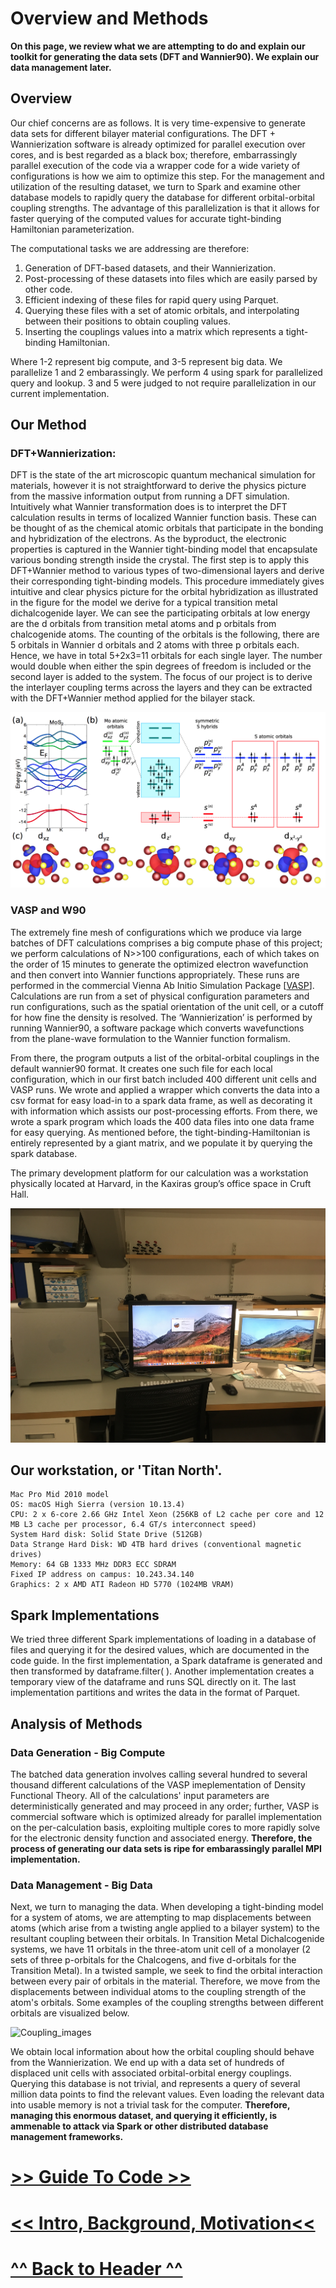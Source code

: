 
# Overview and Methods

**On this page, we review what we are attempting to do and explain our toolkit for generating the data sets (DFT and Wannier90). We explain our data management later.**

## Overview
Our chief concerns are as follows. It is very time-expensive to generate data sets for different bilayer material configurations. The DFT + Wannierization software is already optimized for parallel execution over cores, and is best regarded as a black box; therefore, embarrassingly parallel execution of the code via a wrapper code for a wide variety of configurations is how we aim to optimize this step. For the management and utilization of the resulting dataset, we turn to Spark and examine other database models to rapidly query the database for different orbital-orbital coupling strengths. The advantage of this parallelization is that it allows for faster querying of the computed values for accurate tight-binding Hamiltonian parameterization.

The computational tasks we are addressing are therefore:

1. Generation of DFT-based datasets, and their Wannierization.
2. Post-processing of these datasets into files which are easily parsed by other code.
3. Efficient indexing of these files for rapid query using Parquet.
4. Querying these files with a set of atomic orbitals, and interpolating between their positions to obtain coupling values.
5. Inserting the couplings values into a matrix which represents a tight-binding Hamiltonian.

Where 1-2 represent big compute, and 3-5 represent big data. We parallelize 1 and 2 embarassingly. We perform 4 using spark for parallelized query and lookup. 3 and 5 were judged to not require parallelization in our current implementation.


## Our Method

### DFT+Wannierization:
DFT is the state of the art microscopic quantum mechanical simulation for materials, however it is not straightforward to derive the physics picture from the massive information output from running a DFT simulation. Intuitively what Wannier transformation does is to interpret the DFT calculation results in terms of localized Wannier function basis. These can be thought of as the chemical atomic orbitals that participate in the bonding and hybridization of the electrons. As the byproduct, the electronic properties is captured in the Wannier tight-binding model that encapsulate various bonding strength inside the crystal. The first step is to apply this DFT+Wannier method to various types of two-dimensional layers and derive their corresponding tight-binding models. This procedure immediately gives intuitive and clear physics picture for the orbital hybridization as illustrated in the figure for the model we derive for a typical transition metal dichalcogenide layer. We can see the participating orbitals at low energy are the d orbitals from transition metal atoms and p orbitals from chalcogenide atoms. The counting of the orbitals is the following, there are 5 orbitals in Wannier d orbitals and 2 atoms with three p orbitals each. Hence, we have in total 5+2x3=11 orbitals for each single layer. The number would double when either the spin degrees of freedom is included or the second layer is added to the system. The focus of our project is to derive the interlayer coupling terms across the layers and they can be extracted with the DFT+Wannier method applied for the bilayer stack.


![Wannierization](figures/wannierization.png)

### VASP and W90
The extremely fine mesh of configurations which we produce via large batches of DFT calculations comprises a big compute phase of this project; we perform calculations of N>>100 configurations, each of which takes on the order of 15 minutes to generate the optimized electron wavefunction and then convert into Wannier functions appropriately. These runs are performed in the commercial Vienna Ab Initio Simulation Package \[[VASP](https://www.vasp.at/)\]. Calculations are run from a set of physical configuration parameters and run configurations, such as the spatial orientation of the unit cell, or a cutoff for how fine the density is resolved. The ‘Wannierization’ is performed by running Wannier90, a software package which converts wavefunctions from the plane-wave formulation to the Wannier function formalism.  



From there, the program outputs a list of the orbital-orbital couplings in the default wannier90 format. It creates one such file for each local configuration, which in our first batch included 400 different unit cells and VASP runs. We wrote and applied a wrapper which converts the data into a csv format for easy load-in to a spark data frame, as well as decorating it with information which assists our post-processing efforts. From there, we wrote a spark program which loads the 400 data files into one data frame for easy querying. As mentioned before, the tight-binding-Hamiltonian is entirely represented by a giant matrix, and we populate it by querying the spark database.



The primary development platform for our calculation was a workstation physically located at Harvard, in the Kaxiras group’s office space in Cruft Hall.

![Our Workstation](figures/supercomputer.png)
## Our workstation, or 'Titan North'.

```
Mac Pro Mid 2010 model
OS: macOS High Sierra (version 10.13.4)
CPU: 2 x 6-core 2.66 GHz Intel Xeon (256KB of L2 cache per core and 12 MB L3 cache per processor, 6.4 GT/s interconnect speed)
System Hard disk: Solid State Drive (512GB)
Data Strange Hard Disk: WD 4TB hard drives (conventional magnetic drives)
Memory: 64 GB 1333 MHz DDR3 ECC SDRAM
Fixed IP address on campus: 10.243.34.140
Graphics: 2 x AMD ATI Radeon HD 5770 (1024MB VRAM)
```


## Spark Implementations
We tried three different Spark implementations of loading in a database of files and querying it for the desired values, which are documented in the code guide. In the first implementation, a Spark  dataframe is generated and then transformed by dataframe.filter( ). Another implementation creates a temporary view of the dataframe and runs SQL directly on it. The last implementation partitions and writes the data in the format of Parquet. 

## Analysis of Methods


### Data Generation - Big Compute

The batched data generation involves calling several hundred to several thousand different calculations of the VASP imeplementation of Density Functional Theory. All of the calculations' input parameters are deterministically generated and may proceed in any order; further, VASP is commercial software which is optimized already for parallel implementation on the per-calculation basis, exploiting multiple cores to more rapidly solve for the electronic density function and associated energy. **Therefore, the process of generating our data sets is ripe for embarassingly parallel MPI implementation.**

### Data Management - Big Data

Next, we turn to managing the data. When developing a tight-binding model for a system of atoms, we are attempting to map displacements between atoms (which arise from a twisting angle applied to a bilayer system) to the resultant coupling between their orbitals. In Transition Metal Dichalcogenide systems, we have 11 orbitals in the three-atom unit cell of a monolayer (2 sets of three p-orbitals for the Chalcogens, and five d-orbitals for the Transition Metal). In a twisted sample, we seek to find the orbital interaction between every pair of orbitals in the material. Therefore, we move from the displacements between individual atoms to the coupling strength of the atom's orbitals. Some examples of the coupling strengths between different orbitals are visualized below. 

![Coupling_images](figures/Orbital_couplings.png)

We obtain local information about how the orbital coupling should behave from the Wannierization. We end up with a data set of hundreds of displaced unit cells with associated orbital-orbital energy couplings. Querying this database is not trivial, and represents a query of several million data points to find the relevant values. Even loading the relevant data into usable memory is not a trivial task for the computer. **Therefore, managing this enormous dataset, and querying it efficiently, is ammenable to attack via Spark or other distributed database management frameworks.** 


# [>> Guide To Code >>](https://stevetorr.github.io/wannier_shift/guide)
# [<< Intro, Background, Motivation<<](https://stevetorr.github.io/wannier_shift/background)
# [ ^^ Back to Header ^^ ](https://stevetorr.github.io/wannier_shift/header)
